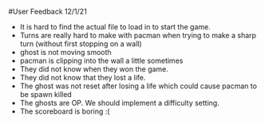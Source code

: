 #User Feedback 12/1/21

* It is hard to find the actual file to load in to start the game.
* Turns are really hard to make with pacman when trying to make a sharp turn (without first stopping
on a wall)
* ghost is not moving smooth
* pacman is clipping into the wall a little sometimes
* They did not know when they won the game.
* They did not know that they lost a life.
* The ghost was not reset after losing a life which could cause pacman to be spawn killed
* The ghosts are OP. We should implement a difficulty setting.
* The scoreboard is boring :(